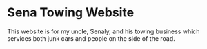 # Sena Towing Website
This website is for my uncle, Senaly, and his towing business which services both junk cars and people on the side of the road.
